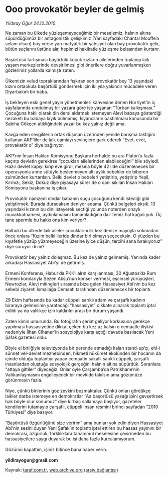 # Ooo provokatör beyler de gelmiş

*Yıldıray Oğur 24.10.2010*

<div class="yazi">Ne zaman bu ülkede yüzleşemeyeceğimiz bir meselemiz, halının altına süpürdüğümüz bir antagonistik çelişkimiz (Yan sayfadaki Chantal Mouffe’a selam olsun) boy verse yarı mafyatik bir şahsiyet olan bay provokatör gelir, bütün suçlarını üstüne alır, hepimizi hakikatle yüzleşme belasından kurtarır. <br/><br/>Başörtüsü tartışması başörtülü küçük kızların ailelerinden toplanıp laik yaşam merkezlerinde devşirilmesi gibi önerilere doğru yuvarlanmışken gözlerimiz yollarda kalmıştı zaten. <br/><br/>Ülkemizin velud topraklarından fışkıran son provokatör bey 13 yaşındaki kızını ortaokula başörtülü göndermek için iki yıla yakındır mücadele veren Diyarbakırlı bir baba. <br/><br/>İş bekleyen eski genel yayın yönetmenleri kahvesine dönen Hürriyet’in iç sayfalarında unutulmuş bir yazara göre ise yaşanan “Türban kalkışması.” Çocuğuna haklı olarak din dersi aldırmak istemeyen Alevi babaya gösterdiği nezaketi bu babaya layık bulmamış. İsyancıların bastırılması konusunda bir Sabiha Gökçen atikliğindeki yazar bu kez yalnız değil ama. <br/><br/>Kavga eden sevgililerin ortak düşman üzerinden yenide barışma taktiğini kullanan AKP’liler de laik camiayı sevinçlere gark ederek “Evet, evet, provakatör o” diye bağırıyor. <br/><br/>AKP’nin İnsan Hakları Komisyonu Başkanı herhalde bu ara Platon’u fazla kaçırıp devletin gerekirse “çocukları ailelerinden alabileceğini” bile söyledi. Hazır devlet kapıyı kırıp eve girdi, mesela böyle 42 ilde düzenlenecek bir operasyonla anne sütüyle beslenmeyen altı aylık bebekler de biberon zulmünden kurtarılsın. Belki devlet o bebeleri yetiştirip, yetiştirip Yeşil, Kırmızı, Sekiz, Dokuz diye piyasaya sürer de o canı sıkılan İnsan Hakları Komisyonu başkanına iş çıkar. <br/><br/>Provokatör namzedi dindar babanın suçu çocuğunu kendi istediği gibi yetiştirmek. Burada duracaksın deniyor adama. Çünkü belgeleri eksik. 13 yaşındaki kızının bu dini isteyerek seçtiği yolunda noterden onaylı muvakkatnamesi, aydınlamasını tamamladığına dair temiz hal kağıdı yok. Üç tane spermle bu hakkı ona kim veriyor? <br/><br/>Halbuki bu ülkede laik aileler çocuklarını ilk kez denize mayoyla sokmadan önce onlara “Kızım belki ileride dindar biri olmayı seçeceksin. O yüzden bu kıyafetle yüzüp yüzmeyeceğin üzerine iyice düşün, tercihi sana bırakıyoruz” diye soruyor di mi? <br/><br/>Provokatör bey yalnız dolaşmaz. Bu kez de yalnız gelmemiş. Yanında kader arkadaşı Hassasiyet Abi’yi de getirmiş. <br/><br/>Ermeni Konferansı, Habur’da PKK’lıalrın karşılanması, 30 Ağustos’da Rum Ermeni korolarıyla Sezen Aksu’nun konser vermesi, eşcinsel yürüyüşleri, Newrozlar, Alevi mitingleri sırasında bize gelen Hassasiyet Abi’nin bu kez sebebi ziyareti İsmailağa Cemaati tarafından düzenlenecek bir toplantı. <br/><br/>29 Ekim haftasında bu kadar cüppeli sarıklı adam ve çarşaflı kadının biraraya gelmesinin yaratacağı “hassasiyet” dikkate alınarak toplantı iptal edildi ya da valilikçe izin kaldırıldı arası bir durum yaşandı. <br/><br/>Zaten kimin umurunda. Bu fotoğrafın şeriat geliyor korkusuna gerekçe yapılması hassasiyetine dikkat çeken bu kez az kalsın o cemaatle ilişkisi nedeniyle İlhan Cihaner’in sosyolojiye karşı açtığı davada basılacak Yeni Şafak gazetesi oldu.<br/><br/>Böyle el birliğiyle televizyonda bir perende atmadığı kalan stand-up’çı, ehl-i sünnet vel-devlet mezhebinden, hikmeti hükümet ekolünden bir hocanın da içinde olduğu toplantıyı yapan cemaatin sakallı sarıklı cüppeli, çarşaflı insanlardan oluştuğu sosyolojik gerçeğini halının altına süpürdük. Soranlara “attaya gittiler” diyeceğiz. Onlar öyle Çarşamba’da Patrikhane’nin Vatikanlaşmasını engelleyecek bir mevkide takılsın ama gözümüze görünmesin fazla. <br/><br/>Niye, çünkü birilerinin göz zevkini bozmaktalar. Çünkü onları gördükçe laikler darbe istemeye en demokratlar “Aa başörtüsü yasağı ipini gevşetirsek bak böyle olur sonumuz” diye kırbaç sallamaya başlıyor, gazeteler kendilerini tutamayıp çarşaflı, cüppeli insan resmini birinci sayfadan “2010 Türkiyesi” diye basıyor. <br/><br/>“Başörtüsü özgürlüğünü size veririm” ama bunları yok edin diyen Hassasiyet Abi’nin sesini duyan Yeni Şafak’ın toplantı iptal ettiren bu hassas yayınını bir demokrasi, özgürlük, farklılıklara tahammül meselesine çevirmeden bu hassasiyetlere saygı duyarak bu işi daha fazla kurcalamıyorum. <br/><br/>Gözümü kapattım, işiniz bitince bana haber verin.<b><br/><br/>yildirayogur@gmail.com</b></div>

Kaynak: [taraf.com.tr](http://www.taraf.com.tr:80/yildiray-ogur/makale-ooo-provokator-beyler-de-gelmis.htm), [web.archive.org (arşiv bağlantısı)](http://web.archive.org/web/20101025142855/http://www.taraf.com.tr:80/yildiray-ogur/makale-ooo-provokator-beyler-de-gelmis.htm)
